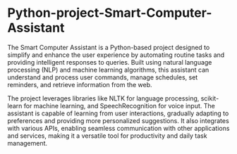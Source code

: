 # Python-project-Smart-Computer-Assistant
The Smart Computer Assistant is a Python-based project designed to simplify and enhance the user experience by automating routine tasks and providing intelligent responses to queries. Built using natural language processing (NLP) and machine learning algorithms, this assistant can understand and process user commands, manage schedules, set reminders, and retrieve information from the web.

The project leverages libraries like NLTK for language processing, scikit-learn for machine learning, and SpeechRecognition for voice input. The assistant is capable of learning from user interactions, gradually adapting to preferences and providing more personalized suggestions. It also integrates with various APIs, enabling seamless communication with other applications and services, making it a versatile tool for productivity and daily task management.
